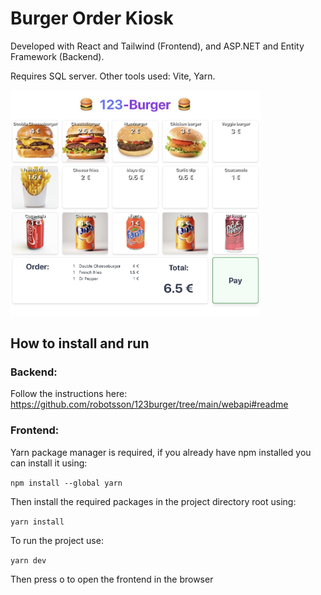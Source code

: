 # Burger Order Kiosk 

Developed with React and Tailwind (Frontend), and ASP.NET and Entity Framework (Backend).

Requires SQL server. Other tools used: Vite, Yarn.

<img src="frontend/src/assets/screenshot.jpg" alt="screenshot of burger order app" width="400">


## How to install and run 

### Backend:

Follow the instructions here: https://github.com/robotsson/123burger/tree/main/webapi#readme

### Frontend: 

Yarn package manager is required, if you already have npm installed you can install it using:

```npm install --global yarn```

Then install the required packages in the project directory root using:

```yarn install```

To run the project use:

```yarn dev``` 

Then press o to open the frontend in the browser 


